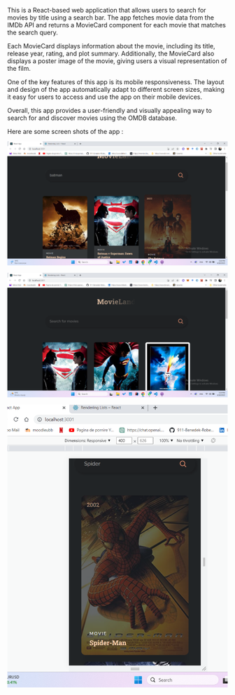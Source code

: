 This is a React-based web application that allows users to search for movies by title using a search bar. The app fetches movie data from the IMDb API and returns a MovieCard component for each movie that matches the search query.

Each MovieCard displays information about the movie, including its title, release year, rating, and plot summary. Additionally, the MovieCard also displays a poster image of the movie, giving users a visual representation of the film.

One of the key features of this app is its mobile responsiveness. The layout and design of the app automatically adapt to different screen sizes, making it easy for users to access and use the app on their mobile devices.

Overall, this app provides a user-friendly and visually appealing way to search for and discover movies using the OMDB database.

Here are some screen shots of the app : 

![Screenshot](search_batman.png)
  
  
 ![Screenshot](search_Superman.png)

 ![Screenshot](mobile.png)
 
